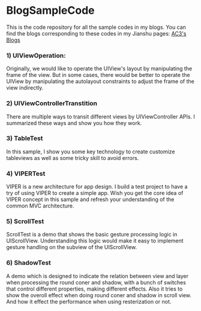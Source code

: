 # BlogSampleCode
This is the code repository for all the sample codes in my blogs.
You can find the blogs corresponding to these codes in my Jianshu pages: [AC3's Blogs](http://www.jianshu.com/users/2c57671fa68b/latest_articles)

### 1) UIViewOperation:
Originally, we would like to operate the UIView's layout by manipulating the frame of the view. But in some cases, there would be better to operate the UIView by manipulating the autolayout constraints to adjust the frame of the view indirectly.

### 2) UIViewControllerTranstition
There are multiple ways to transit different views by UIViewController APIs. I summarized these ways and show you how they work.

### 3) TableTest
In this sample, I show you some key technology to create customize tableviews as well as some tricky skill to avoid errors.

### 4) VIPERTest
VIPER is a new architecture for app design. I build a test project to have a try of using VIPER to create a simple app. Wish you get the core idea of VIPER concept in this sample and refresh your understanding of the common MVC architecture.

### 5) ScrollTest
ScrollTest is a demo that shows the basic gesture processing logic in UIScrollView. Understanding this logic would make it easy to implement gesture handling on the subview of the UIScrollView.

### 6) ShadowTest
A demo which is designed to indicate the relation between view and layer when processing the round coner and shadow, with a bunch of switches that control different properties, making different effects. Also it tries to show the overoll effect when doing round coner and shadow in scroll view. And how it effect the performance when using resterization or not.
